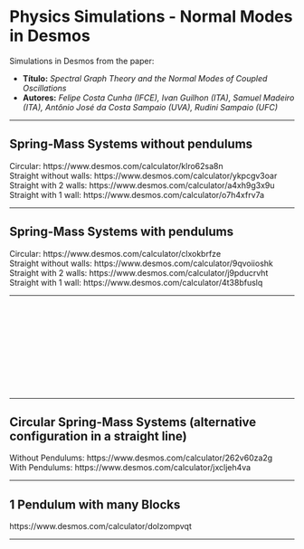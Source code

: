# Physics Simulations - Normal Modes in Desmos
Simulations in Desmos from the paper:
<ul>
<li><b>Título:</b> <i>Spectral Graph Theory and the Normal Modes of Coupled Oscillations</i></li>
<li><b>Autores:</b> <i>Felipe Costa Cunha (IFCE), Ivan Guilhon (ITA), Samuel Madeiro (ITA), Antônio José da Costa Sampaio (UVA), Rudini Sampaio (UFC)</i></li>
</ul>

<hr>
<H2>Spring-Mass Systems without pendulums</H2>
Circular: https://www.desmos.com/calculator/klro62sa8n <br>
Straight without walls: https://www.desmos.com/calculator/ykpcgv3oar <br>
Straight with 2 walls: https://www.desmos.com/calculator/a4xh9g3x9u <br>
Straight with 1 wall: https://www.desmos.com/calculator/o7h4xfrv7a <br>

<hr>
<H2>Spring-Mass Systems with pendulums</H2>
Circular: https://www.desmos.com/calculator/clxokbrfze <br>
Straight without walls: https://www.desmos.com/calculator/9qvoiioshk <br>
Straight with 2 walls: https://www.desmos.com/calculator/j9pducrvht <br>
Straight with 1 wall: https://www.desmos.com/calculator/4t38bfuslq <br>
<hr>

<br /> <br /> <br /> <br /> <br /> <br /> <br /> <br /> <br /> 
<hr>
<H2>Circular Spring-Mass Systems (alternative configuration in a straight line)</H2>
Without Pendulums: https://www.desmos.com/calculator/262v60za2g <br>
With Pendulums: https://www.desmos.com/calculator/jxcljeh4va <br>

<hr>
<H2>1 Pendulum with many Blocks</H2>
https://www.desmos.com/calculator/dolzompvqt <br>

<hr>
</BODY></HTML>

